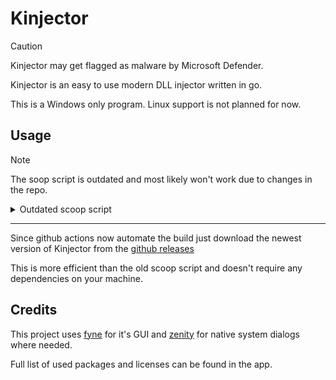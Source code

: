 <!-- # <p align="center">Welcome to</p> -->

<!-- <p align="center">
    <img src="kinjector.svg" alt="Kinjector" title="kinjector logo">
</p> -->

<!-- --- -->

# Kinjector

<!-- ## Overview -->

> [!CAUTION]
> Kinjector may get flagged as malware by Microsoft Defender.

Kinjector is an easy to use modern DLL injector written in go.

This is a Windows only program. Linux support is not planned for now.

<!-- Ktool is a part of my K suite of tools that so far includes:
- [Ktool](https://github.com/kociumba/ktool)
- [Ksorter](https://github.com/kociumba/ksorter)
- [Kinjector](https://github.com/kociumba/Kinjector) - this repo
- [Kpixel](https://github.com/kociumba/kpixel) -->

<!-- This is a project I started working on because I find these things interesting and thought it would be nice if I had an
injector I could trust.

Once this project becomes more mature I will write a wiki for it like I did for Ktool
but for now all the necessary information is here. -->

## Usage

> [!NOTE]
> The soop script is outdated and most likely won't work due to changes in the repo.
<details>
    <summary> Outdated scoop script </summary>
    This script will compile Kinjector on your machine this may take up to 10 minutes the first time around.

    The recommended way to install Kinjector is via the [scoop install file](https://raw.githubusercontent.com/kociumba/Kinjector/main/Kinjector.json).  

    - install the windows package manager [scoop](https://scoop.sh)
    - use `scoop install https://raw.githubusercontent.com/kociumba/Kinjector/main/Kinjector.json` to install Kinjector
    - to update Kinjector, use `scoop uininstall Kinjector` and again `scoop install https://raw.githubusercontent.com/kociumba/Kinjector/main/Kinjector.json`

    Alternatively you can always compile it yourself from source 
</details>

---
Since github actions now automate the build just download the newest version of Kinjector from the [github releases](https://github.com/kociumba/Kinjector/releases)

This is more efficient than the old scoop script and doesn't require any dependencies on your machine.



<!-- ## Notes

This program may be blocked by Microsoft Defender and other antiviruses as it accesses the list of running processes and the kernel32.dll api.

Those things are required for the app to work and the only way to whitelist this app in antiviruses would be to sign it
unfortunately I don't have a certificate, and it's not easy to get one. -->

## Credits

This project uses [fyne](https://github.com/fyne-io/fyne) for it's GUI
and [zenity](https://github.com/ncruces/zenity) for native system dialogs where needed.

Full list of used packages and licenses can be found in the app.
